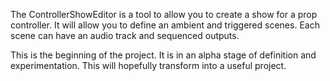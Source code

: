 The ControllerShowEditor is a tool to allow you to create a show for a prop controller. It will allow you to define an ambient and triggered scenes. Each scene can have an audio track and sequenced outputs.

This is the beginning of the project. It is in an alpha stage of definition and experimentation. This will hopefully transform into a useful project.
